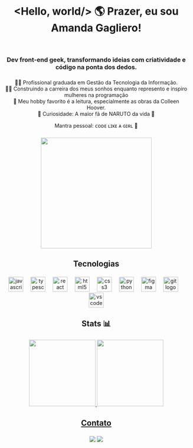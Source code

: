 <div align="center">

## <h1> <Hello, world/> 🌎  Prazer, eu sou Amanda Gagliero! </h1> <br>
<h3 align="center">Dev front-end geek, transformando ideias com criatividade e código na ponta dos dedos.</h3>

###

<div>
  👩‍🎓 Profissional graduada em Gestão da Tecnologia da Informação.<br>
  👩‍💻  Construindo a carreira dos meus sonhos enquanto represento e inspiro mulheres na programação<br>
📖 Meu hobby favorito é a leitura, especialmente as obras da Colleen Hoover.<br>
👀 Curiosidade: A maior fã de NARUTO da vida 🧡<br>
<p>Mantra pessoal: ᴄᴏᴅᴇ ʟɪᴋᴇ ᴀ ɢɪʀʟ 💜</p>
</div>
</div> 

###

<div align="center">
  <img height="300" src="https://media1.giphy.com/media/v1.Y2lkPTc5MGI3NjExdmN0OG5kdGw4YzZxeTl2YmdkaHl2cWt1YXhrZjhpYm4wb2FqdW52eCZlcD12MV9pbnRlcm5hbF9naWZfYnlfaWQmY3Q9Zw/xUOwG5hJ7pO0A2xx3G/giphy.webp"  />
</div>

###

<h2 align="center">Tecnologias</h2>

###

<div align="center">
  <img src="https://cdn.jsdelivr.net/gh/devicons/devicon/icons/javascript/javascript-original.svg" height="40" alt="javascript logo"  />
  <img width="12" />
  <img src="https://cdn.jsdelivr.net/gh/devicons/devicon/icons/typescript/typescript-original.svg" height="40" alt="typescript logo"  />
  <img width="12" />
  <img src="https://cdn.jsdelivr.net/gh/devicons/devicon/icons/react/react-original.svg" height="40" alt="react logo"  />
  <img width="12" />
  <img src="https://cdn.jsdelivr.net/gh/devicons/devicon/icons/html5/html5-original.svg" height="40" alt="html5 logo"  />
  <img width="12" />
  <img src="https://cdn.jsdelivr.net/gh/devicons/devicon/icons/css3/css3-original.svg" height="40" alt="css3 logo"  />
  <img width="12" />
  <img src="https://cdn.jsdelivr.net/gh/devicons/devicon/icons/python/python-original.svg" height="40" alt="python logo"  />
  <img width="12" />
  <img src="https://cdn.jsdelivr.net/gh/devicons/devicon/icons/figma/figma-original.svg" height="40" alt="figma logo"  />
  <img width="12" />
  <img src="https://cdn.jsdelivr.net/gh/devicons/devicon/icons/git/git-original.svg" height="40" alt="git logo"  />
  <img width="12" />
  <img src="https://cdn.jsdelivr.net/gh/devicons/devicon/icons/vscode/vscode-original.svg" height="40" alt="vscode logo"  />
</div>

###
##

<h2 align="center">Stats 📊 </h2>

###

<div align="center">
  <a href="https://github.com/amanda-gagliero">
  <img height="180em" src="https://github-readme-stats.vercel.app/api?username=amanda-gagliero&show_icons=true&theme=tokyonight&include_all_commits=true&count_private=true"/ target="_blank">
  <img height="180em" src="https://github-readme-stats.vercel.app/api/top-langs/?username=amanda-gagliero&layout=compact&langs_count=6&theme=tokyonight"/>
</div>

###

<h2 align="center">Contato</h2>

###

<div align="center">
<a href = "mailto:amandagagliero@gmail.com"><img src="https://img.shields.io/badge/-Gmail-%23333?style=for-the-badge&logo=gmail&logoColor=white" target="_blank"></a>
<a href="https://www.linkedin.com/in/amanda-gagliero-426749207/" target="_blank"><img src="https://img.shields.io/badge/-LinkedIn-%230077B5?style=for-the-badge&logo=linkedin&logoColor=white" target="_blank"></a> 
</div>

###
